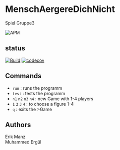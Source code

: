 # MenschAergereDichNicht
Spiel Gruppe3<br>

![APM](https://img.shields.io/apm/l/vim-mode)

## status


[![Build](https://github.com/Manz2/MenschAergereDichNicht/actions/workflows/scalaCI.yml/badge.svg)](https://github.com/test/MenschAergereDichNicht/actions)   [![codecov](https://codecov.io/gh/Manz2/MenschAergereDichNicht/branch/main/graph/badge.svg?token=3GA31FYUYT)](https://codecov.io/gh/Manz2/MenschAergereDichNicht)



## Commands
* `run` : runs the programm
* `test` : tests the programm
* `n1` `n2` `n3` `n4` : new Game with 1-4 players
* `1` `2` `3` `4` : to choose a figure 1-4
* `q` : exits the >Game

## Authors
Erik Manz <br>
Muhammed Ergül


